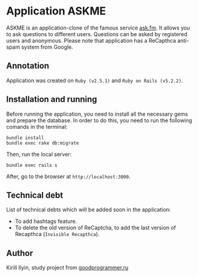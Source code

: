 # Application ASKME

ASKME is an application-clone of the famous service [ask.fm](https://ask.fm/). It allows you to ask questions to different users. Questions can be asked by registered users and anonymous. Please note that application has a ReCapthca anti-spam system from Google.


## Annotation

Application was created on `Ruby (v2.5.1)` and `Ruby on Rails (v5.2.2)`.

## Installation and running

Before running the application, you need to install all the necessary gems and prepare the database. In order to do this, you need to run the following comands in the terminal:

```
bundle install
bundle exec rake db:migrate
```

Then, run the local server:

```
bundle exec rails s
```

After, go to the browser at `http://localhost:3000`.

## Technical debt

List of technical debts which will be added soon in the application:
* To add hashtags feature.
* To delete the old version of ReCaptcha, to add the last version of Recapthca (`Invisible Recapthca`).

## Author

Kirill Ilyin, study project from [goodprogrammer.ru](https://goodprogrammer.ru/)

